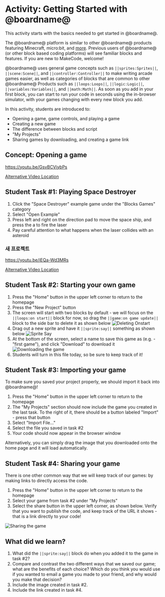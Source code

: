 # Activity: Getting Started with @boardname@

This activity starts with the basics needed to get started in @boardname@.

The @boardname@ platform is similar to other @boardname@ products featuring Minecraft, micro:bit, and [more](https://makecode.com). Previous users of @boardname@ (or other block based coding platforms) will see familiar blocks and features. If you are new to MakeCode, welcome!

@boardname@ uses general game concepts such as `||sprites:Sprites||`, `||scene:Scene||`, and `||controller:Controller||` to make writing arcade games easier, as well as categories of blocks that are common to other @boardname@ Products such as `||loops:Loops||`, `||logic:Logic||`, `||variables:Variables||`, and `||math:Math||`. As soon as you add in your first block, you can start to run your code in seconds using the in-browser simulator, with your games changing with every new block you add.

In this activity, students are introduced to:

* Opening a game, game controls, and playing a game
* Creating a new game
* The difference between blocks and script
* "My Projects"
* Sharing games by downloading, and creating a game link

## Concept: Opening a game

https://youtu.be/GsvBCViybPs

[Alternative Video Location](https://aka.ms/40544a-orientation1)

## Student Task #1: Playing Space Destroyer

1. Click the "Space Destroyer" example game under the "Blocks Games" category
2. Select "Open Example"
3. Press left and right on the direction pad to move the space ship, and press the a to fire the laser
4. Pay careful attention to what happens when the laser collides with an asteroid

### 새 프로젝트

https://youtu.be/iEQa-Wd3MRs

[Alternative Video Location](https://aka.ms/40544a-orientation2)

## Student Task #2: Starting your own game

1. Press the "Home" button in the upper left corner to return to the homepage
2. Press the "New Project" button 
3. The screen will start with two blocks by default - we will focus on the `||loops:on start||` block for now, so drag the `||game:on game update||` block to the side bar to delete it as shown below ![Deleting Onstart](/static/courses/csintro1/orientation/delete-on-start.gif)
4. Drag out a new sprite and have it `||sprite:say||` something as shown below ![Sprite Say](/static/courses/csintro1/orientation/sprite-say.gif)
5. At the bottom of the screen, select a name to save this game as (e.g. - "first game"), and click "Download" to download it ![Downloading the game](/static/courses/csintro1/orientation/download.gif)
6. Students will turn in this file today, so be sure to keep track of it!

## Student Task #3: Importing your game

To make sure you saved your project properly, we should import it back into @boardname@!

1. Press the "Home" button in the upper left corner to return to the homepage
2. The "My Projects" section should now include the game you created in the last task. To the right of it, there should be a button labeled "Import" - press that button
3. Select "Import File..."
4. Select the file you saved in task #2
5. Your code should now appear in the browser window

Alternatively, you can simply drag the image that you downloaded onto the home page and it will load automatically.

## Student Task #4: Sharing your game

There is one other common way that we will keep track of our games: by making links to directly access the code.

1. Press the "Home" button in the upper left corner to return to the homepage
2. Select your game from task #2 under "My Projects"
3. Select the share button in the upper left corner, as shown below. Verify that you want to publish the code, and keep track of the URL it shows - that is a link directly to your code!

![Sharing the game](/static/courses/csintro1/orientation/sharing.gif)

## What did we learn?

1. What did the `||sprite:say||` block do when you added it to the game in task #2? 
2. Compare and contrast the two different ways that we saved our game; what are the benefits of each choice? Which do you think you would use if you wanted to email a game you made to your friend, and why would you make that decision?
3. Include the image created in task #2.
4. Include the link created in task #4.
